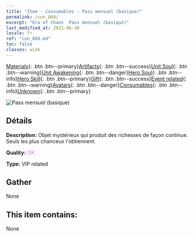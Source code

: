 ```yaml
---
title: "Item - Consumables - Pass mensuel (basique)"
permalink: /con_884/
excerpt: "Era of Chaos  Pass mensuel (basique)"
last_modified_at: 2021-06-30
locale: fr
ref: "con_884.md"
toc: false
classes: wide
---
```

 [Materials](/ItemsFR/){: .btn .btn--primary}[Artifacts](/ItemsFR/Artifacts/){: .btn .btn--success}[Unit Soul](/ItemsFR/UnitSoul/){: .btn .btn--warning}[Unit Awakening](/ItemsFR/UnitAwakening/){: .btn .btn--danger}[Hero Soul](/ItemsFR/HeroSoul/){: .btn .btn--info}[Hero Skill](/ItemsFR/HeroSkill/){: .btn .btn--primary}[Gift](/ItemsFR/Gift/){: .btn .btn--success}[Event related](/ItemsFR/Events/){: .btn .btn--warning}[Avatars](/ItemsFR/Avatars/){: .btn .btn--danger}[Consumables](/ItemsFR/Consumables/){: .btn .btn--info}[Unknown](/ItemsFR/Unknown/){: .btn .btn--primary}

 ![Pass mensuel (basique)](/images/t/i_month.png)

## Détails
 **Description:** Objet mystérieux qui produit des richesses de façon continue. Seuls les plus chanceux l'obtiennent.

 **Quality:** <span style="color: #DA70D6">OK</span>

 **Type:** VIP related

## Gather

  None

## This item contains:

  None

